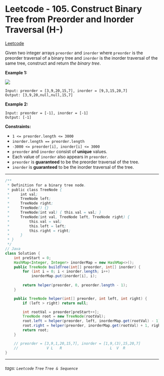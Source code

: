 # Leetcode - 105. Construct Binary Tree from Preorder and Inorder Traversal (H-)

[Leetcode](https://leetcode.com/problems/construct-binary-tree-from-preorder-and-inorder-traversal/description/)

Given two integer arrays `preorder` and `inorder` where `preorder` is the preorder traversal of a binary tree and `inorder` is the inorder traversal of the same tree, construct and return _the binary tree_.

**Example 1:**

![](https://assets.leetcode.com/uploads/2021/02/19/tree.jpg)
```
Input: preorder = [3,9,20,15,7], inorder = [9,3,15,20,7]
Output: [3,9,20,null,null,15,7]
```
**Example 2:**
```
Input: preorder = [-1], inorder = [-1]
Output: [-1]
```
**Constraints:**

-   `1 <= preorder.length <= 3000`
-   `inorder.length == preorder.length`
-   `-3000 <= preorder[i], inorder[i] <= 3000`
-   `preorder` and `inorder` consist of **unique** values.
-   Each value of `inorder` also appears in `preorder`.
-   `preorder` is **guaranteed** to be the preorder traversal of the tree.
-   `inorder` is **guaranteed** to be the inorder traversal of the tree.

---
```java
/**
 * Definition for a binary tree node.
 * public class TreeNode {
 *     int val;
 *     TreeNode left;
 *     TreeNode right;
 *     TreeNode() {}
 *     TreeNode(int val) { this.val = val; }
 *     TreeNode(int val, TreeNode left, TreeNode right) {
 *         this.val = val;
 *         this.left = left;
 *         this.right = right;
 *     }
 * }
 */
// Java
class Solution {
    int preStart = 0;
    HashMap<Integer, Integer> inorderMap = new HashMap<>();
    public TreeNode buildTree(int[] preorder, int[] inorder) {
        for (int i = 0; i < inorder.length; i++)
            inorderMap.put(inorder[i], i);
        
        return helper(preorder, 0, preorder.length - 1);
    }

    public TreeNode helper(int[] preorder, int left, int right) {
        if (left > right) return null;

        int rootVal = preorder[preStart++];
        TreeNode root = new TreeNode(rootVal);
        root.left = helper(preorder, left, inorderMap.get(rootVal) - 1);
        root.right = helper(preorder, inorderMap.get(rootVal) + 1, right);
        return root;
    }

    // preorder = [3,9,1,20,15,7], inorder = [1,9,(3),15,20,7]
    //             V L   R                      L  V  R
}
```



---

###### tags: `Leetcode` `Tree` `Tree & Sequence`
